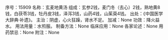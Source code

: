 序号：15909
名称：玄麦地黄汤
组成：玄参2钱，麦门冬（去心）2钱，熟地黄8钱，白茯苓3钱，牡丹皮3钱，泽泻3钱，山药4钱，山茱萸4钱。
出处：《中国医学大辞典·补遗》。
主治：阴虚，心火狂躁，肾水不足。
加减：None
功效：降火益水。
用法用量：水煎服。
制备方法：None
临床应用：None
各家论述：None
用药禁忌：None
附注：None

